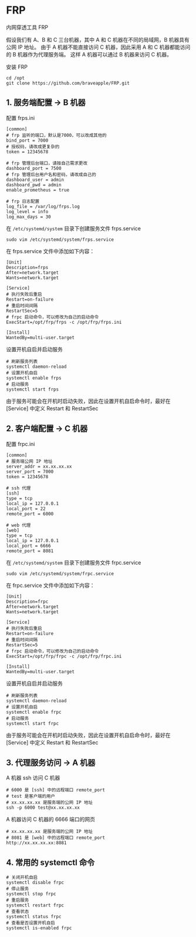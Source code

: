 # FRP
内网穿透工具 FRP

假设我们有 A、B 和 C 三台机器，其中 A 和 C 机器在不同的局域网，B 机器具有公网 IP 地址。
由于 A 机器不能直接访问 C 机器，因此采用 A 和 C 机器都能访问的 B 机器作为代理服务端。
这样 A 机器可以通过 B 机器来访问 C 机器。

安装 FRP  
```
cd /opt
git clone https://github.com/braveapple/FRP.git
```

## 1. 服务端配置 -> B 机器

配置 frps.ini 
```
[common]
# frp 监听的端口，默认是7000，可以改成其他的
bind_port = 7000
# 授权码，请改成更复杂的
token = 12345678

# frp 管理后台端口，请按自己需求更改
dashboard_port = 7500
# frp 管理后台用户名和密码，请改成自己的
dashboard_user = admin
dashboard_pwd = admin
enable_prometheus = true

# frp 日志配置
log_file = /var/log/frps.log
log_level = info
log_max_days = 30
```

在 `/etc/systemd/system` 目录下创建服务文件 frps.service
```
sudo vim /etc/systemd/system/frps.service
```

在 frps.service 文件中添加如下内容：
```
[Unit]
Description=frps
After=network.target
Wants=network.target

[Service]
# 执行失败后重启
Restart=on-failure
# 重启时间间隔
RestartSec=5
# frpc 启动命令，可以修改为自己的启动命令
ExecStart=/opt/frp/frps -c /opt/frp/frps.ini

[Install]
WantedBy=multi-user.target
```

设置开机自启并启动服务
```
# 刷新服务列表
systemctl daemon-reload
# 设置开机自启
systemctl enable frps
# 启动服务
systemctl start frps
```
由于服务可能会在开机时启动失败，因此在设置开机自启命令时，最好在 [Service] 中定义 Restart 和 RestartSec

## 2. 客户端配置 -> C 机器

配置 frpc.ini
```
[common]
# 服务端公网 IP 地址
server_addr = xx.xx.xx.xx
server_port = 7000
token = 12345678

# ssh 代理
[ssh]
type = tcp
local_ip = 127.0.0.1
local_port = 22
remote_port = 6000

# web 代理
[web]
type = tcp
local_ip = 127.0.0.1
local_port = 6666
remote_port = 8081
```

在 `/etc/systemd/system` 目录下创建服务文件 frpc.service
```
sudo vim /etc/systemd/system/frpc.service
```

在 frpc.service 文件中添加如下内容：
```
[Unit]
Description=frpc
After=network.target
Wants=network.target

[Service]
# 执行失败后重启
Restart=on-failure
# 重启时间间隔
RestartSec=5
# frpc 启动命令，可以修改为自己的启动命令
ExecStart=/opt/frp/frpc -c /opt/frp/frpc.ini

[Install]
WantedBy=multi-user.target
```

设置开机自启并启动服务
```
# 刷新服务列表
systemctl daemon-reload
# 设置开机自启
systemctl enable frpc
# 启动服务
systemctl start frpc
```
由于服务可能会在开机时启动失败，因此在设置开机自启命令时，最好在 [Service] 中定义 Restart 和 RestartSec

## 3. 代理服务访问 -> A 机器

A 机器 ssh 访问 C 机器
```
# 6000 是 [ssh] 中的远程端口 remote_port
# test 是客户端的用户
# xx.xx.xx.xx 是服务端的公网 IP 地址
ssh -p 6000 test@xx.xx.xx.xx
```

A 机器访问 C 机器的 6666 端口的网页
```
# xx.xx.xx.xx 是服务端的公网 IP 地址
# 8081 是 [web] 中的远程端口 remote_port
http://xx.xx.xx.xx:8081
```

## 4. 常用的 systemctl 命令
```
# 关闭开机自启
systemctl disable frpc
# 停止服务
systemctl stop frpc
# 重启服务
systemctl restart frpc
# 查看状态
systemctl status frpc
# 查看是否设置开机自启
systemctl is-enabled frpc
```
